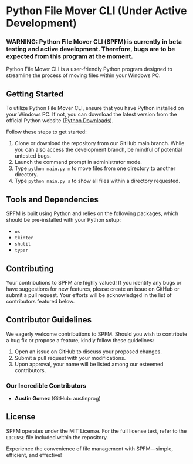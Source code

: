 # Python File Mover CLI (Under Active Development)
### WARNING: Python File Mover CLI (SPFM) is currently in beta testing and active development. Therefore, bugs are to be expected from this program at the moment.
Python File Mover CLI is a user-friendly Python program designed to streamline the process of moving files within your Windows PC.

## Getting Started

To utilize Python File Mover CLI, ensure that you have Python installed on your Windows PC. If not, you can download the latest version from the official Python website ([Python Downloads](https://www.python.org/downloads/)).

Follow these steps to get started:

1. Clone or download the repository from our GitHub main branch. While you can also access the development branch, be mindful of potential untested bugs.
2. Launch the command prompt in administrator mode.
3. Type `python main.py m` to move files from one directory to another directory.
3. Type `python main.py s` to show all files within a directory requested.

## Tools and Dependencies

SPFM is built using Python and relies on the following packages, which should be pre-installed with your Python setup:

- `os`
- `tkinter`
- `shutil`
- `typer`

## Contributing

Your contributions to SPFM are highly valued! If you identify any bugs or have suggestions for new features, please create an issue on GitHub or submit a pull request. Your efforts will be acknowledged in the list of contributors featured below.

## Contributor Guidelines

We eagerly welcome contributions to SPFM. Should you wish to contribute a bug fix or propose a feature, kindly follow these guidelines:

1. Open an issue on GitHub to discuss your proposed changes.
2. Submit a pull request with your modifications.
3. Upon approval, your name will be listed among our esteemed contributors.

### Our Incredible Contributors

* **Austin Gomez** (GitHub: austinprog)

## License

SPFM operates under the MIT License. For the full license text, refer to the `LICENSE` file included within the repository.

Experience the convenience of file management with SPFM—simple, efficient, and effective!
